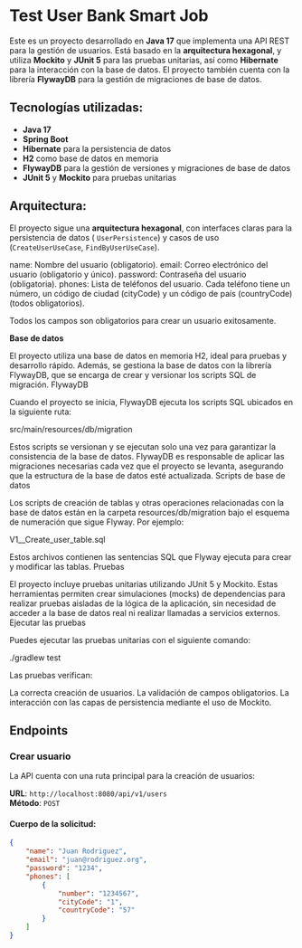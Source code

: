﻿# Test User Bank Smart Job

Este es un proyecto desarrollado en **Java 17** que implementa una API REST para la gestión de usuarios. Está basado en
la **arquitectura hexagonal**, y utiliza **Mockito** y **JUnit 5** para las pruebas unitarias, así como **Hibernate**
para la interacción con la base de datos. El proyecto también cuenta con la librería **FlywayDB** para la gestión de
migraciones de base de datos.

## Tecnologías utilizadas:

- **Java 17**
- **Spring Boot**
- **Hibernate** para la persistencia de datos
- **H2** como base de datos en memoria
- **FlywayDB** para la gestión de versiones y migraciones de base de datos
- **JUnit 5** y **Mockito** para pruebas unitarias

## Arquitectura:

El proyecto sigue una **arquitectura hexagonal**, con interfaces claras para la persistencia de datos (
`UserPersistence`) y casos de uso (`CreateUserUseCase`, `FindByUserUseCase`).


name: Nombre del usuario (obligatorio).
email: Correo electrónico del usuario (obligatorio y único).
password: Contraseña del usuario (obligatoria).
phones: Lista de teléfonos del usuario. Cada teléfono tiene un número, un código de ciudad (cityCode) y un código de país (countryCode) (todos obligatorios).

Todos los campos son obligatorios para crear un usuario exitosamente.

**Base de datos**

El proyecto utiliza una base de datos en memoria H2, ideal para pruebas y desarrollo rápido. Además, se gestiona la base de datos con la librería FlywayDB, que se encarga de crear y versionar los scripts SQL de migración.
FlywayDB

Cuando el proyecto se inicia, FlywayDB ejecuta los scripts SQL ubicados en la siguiente ruta:


src/main/resources/db/migration

Estos scripts se versionan y se ejecutan solo una vez para garantizar la consistencia de la base de datos. FlywayDB es responsable de aplicar las migraciones necesarias cada vez que el proyecto se levanta, asegurando que la estructura de la base de datos esté actualizada.
Scripts de base de datos

Los scripts de creación de tablas y otras operaciones relacionadas con la base de datos están en la carpeta resources/db/migration bajo el esquema de numeración que sigue Flyway. Por ejemplo:


V1__Create_user_table.sql

Estos archivos contienen las sentencias SQL que Flyway ejecuta para crear y modificar las tablas.
Pruebas

El proyecto incluye pruebas unitarias utilizando JUnit 5 y Mockito. Estas herramientas permiten crear simulaciones (mocks) de dependencias para realizar pruebas aisladas de la lógica de la aplicación, sin necesidad de acceder a la base de datos real ni realizar llamadas a servicios externos.
Ejecutar las pruebas

Puedes ejecutar las pruebas unitarias con el siguiente comando:

./gradlew test

Las pruebas verifican:

La correcta creación de usuarios.
La validación de campos obligatorios.
La interacción con las capas de persistencia mediante el uso de Mockito.

## Endpoints

### Crear usuario

La API cuenta con una ruta principal para la creación de usuarios:

**URL**: `http://localhost:8080/api/v1/users`  
**Método**: `POST`

#### Cuerpo de la solicitud:

````json
{
    "name": "Juan Rodriguez",
    "email": "juan@rodriguez.org",
    "password": "1234",
    "phones": [
        {
            "number": "1234567",
            "cityCode": "1",
            "countryCode": "57"
        }
    ]
}
